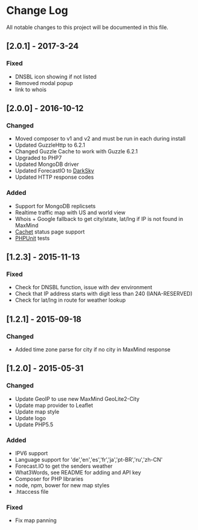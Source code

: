 # Change Log
All notable changes to this project will be documented in this file.

## [2.0.1] - 2017-3-24

### Fixed
- DNSBL icon showing if not listed
- Removed modal popup
- link to whois

## [2.0.0] - 2016-10-12

### Changed

- Moved composer to v1 and v2 and must be run in each during install
- Updated GuzzleHttp to 6.2.1
- Changed Guzzle Cache to work with Guzzle 6.2.1
- Upgraded to PHP7
- Updated MongoDB driver
- Updated ForecastIO to [DarkSky](https://darksky.net)
- Updated HTTP response codes

### Added

- Support for MongoDB replicsets
- Realtime traffic map with US and world view
- Whois + Google fallback to get city/state, lat/lng if IP is not found in MaxMind
- [Cachet](cachethq.io) status page support
- [PHPUnit](https://phpunit.de/) tests

## [1.2.3] - 2015-11-13
### Fixed

- Check for DNSBL function, issue with dev environment
- Check that IP address starts with digit less than 240 (IANA-RESERVED)
- Check for lat/lng in route for weather lookup

## [1.2.1] - 2015-09-18
### Changed
- Added time zone parse for city if no city in MaxMind response

## [1.2.0] - 2015-05-31
### Changed
- Update GeoIP to use new MaxMind GeoLite2-City
- Update map provider to Leaflet
- Update map style
- Update logo
- Update PHP5.5

### Added
- IPV6 support
- Language support for 'de','en','es','fr','ja','pt-BR','ru','zh-CN'
- Forecast.IO to get the senders weather
- What3Words, see README for adding and API key
- Composer for PHP libraries
- node, npm, bower for new map styles
- .htaccess file

### Fixed
- Fix map panning
